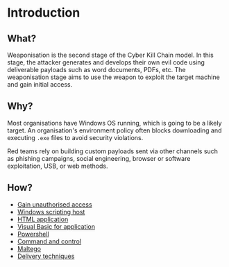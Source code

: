 # Introduction

## What?

Weaponisation is the second stage of the Cyber Kill Chain model. In this stage, the attacker generates and develops 
their own evil code using deliverable payloads such as word documents, PDFs, etc. The weaponisation stage aims to 
use the weapon to exploit the target machine and gain initial access.

## Why?

Most organisations have Windows OS running, which is going to be a likely target. An organisation's environment 
policy often blocks downloading and executing `.exe` files to avoid security violations. 

Red teams rely on building custom payloads sent via other channels such as phishing campaigns, social engineering, 
browser or software exploitation, USB, or web methods.

## How?

* [Gain unauthorised access](unauthorised-access.md)
* [Windows scripting host](wsh.md)
* [HTML application](hta.md)
* [Visual Basic for application](vba.md)
* [Powershell](psh.md)
* [Command and control](c2.md)
* [Maltego](maltego.md)
* [Delivery techniques](delivery.md)

